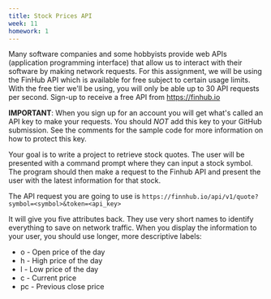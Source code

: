 ```yaml
---
title: Stock Prices API
week: 11
homework: 1
---
```


Many software companies and some hobbyists provide web APIs (application programming interface) that allow us
to interact with their software by making network requests.  For this assignment, we will be using the FinHub
API which is available for free subject to certain usage limits.  With the free tier we'll be using, you will
only be able up to 30 API requests per second.  Sign-up to receive a free API from https://finhub.io 

**IMPORTANT**: When you sign up for an account you will get what's called an API key to make your requests. You
should _NOT_ add this key to your GitHub submission.  See the comments for the sample code for more information
on how to protect this key.

Your goal is to write a project to retrieve stock quotes.  The user will be presented with a command prompt where they
can input a stock symbol.  The program should then make a request to the Finhub API and present the user with the latest
information for that stock.

The API request you are going to use is `https://finnhub.io/api/v1/quote?symbol=<symbol>&token=<api_key>`

It will give you five attributes back.  They use very short names to identify everything to save on network traffic.
When you display the information to your user, you should use longer, more descriptive labels:

* o - Open price of the day
* h - High price of the day
* l - Low price of the day
* c - Current price
* pc - Previous close price

